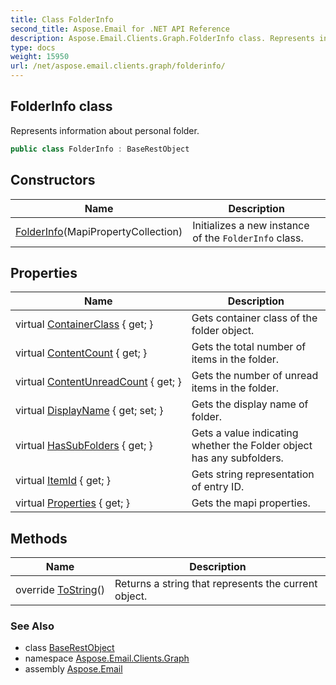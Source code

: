 ```yaml
---
title: Class FolderInfo
second_title: Aspose.Email for .NET API Reference
description: Aspose.Email.Clients.Graph.FolderInfo class. Represents information about personal folder
type: docs
weight: 15950
url: /net/aspose.email.clients.graph/folderinfo/
---
```

## FolderInfo class

Represents information about personal folder.

```csharp
public class FolderInfo : BaseRestObject
```

## Constructors

| Name | Description |
| --- | --- |
| [FolderInfo](folderinfo/)(MapiPropertyCollection) | Initializes a new instance of the `FolderInfo` class. |

## Properties

| Name | Description |
| --- | --- |
| virtual [ContainerClass](../../aspose.email.clients.graph/folderinfo/containerclass/) { get; } | Gets container class of the folder object. |
| virtual [ContentCount](../../aspose.email.clients.graph/folderinfo/contentcount/) { get; } | Gets the total number of items in the folder. |
| virtual [ContentUnreadCount](../../aspose.email.clients.graph/folderinfo/contentunreadcount/) { get; } | Gets the number of unread items in the folder. |
| virtual [DisplayName](../../aspose.email.clients.graph/folderinfo/displayname/) { get; set; } | Gets the display name of folder. |
| virtual [HasSubFolders](../../aspose.email.clients.graph/folderinfo/hassubfolders/) { get; } | Gets a value indicating whether the Folder object has any subfolders. |
| virtual [ItemId](../../aspose.email.clients.graph/folderinfo/itemid/) { get; } | Gets string representation of entry ID. |
| virtual [Properties](../../aspose.email.clients.graph/baserestobject/properties/) { get; } | Gets the mapi properties. |

## Methods

| Name | Description |
| --- | --- |
| override [ToString](../../aspose.email.clients.graph/folderinfo/tostring/)() | Returns a string that represents the current object. |

### See Also

* class [BaseRestObject](../baserestobject/)
* namespace [Aspose.Email.Clients.Graph](../../aspose.email.clients.graph/)
* assembly [Aspose.Email](../../)


